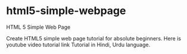 # html5-simple-webpage
HTML 5 Simple Web Page

Create HTML5 simple web page tutorial for absolute beginners. Here is youtube video tutorial link 
Tutorial in Hindi, Urdu language.

